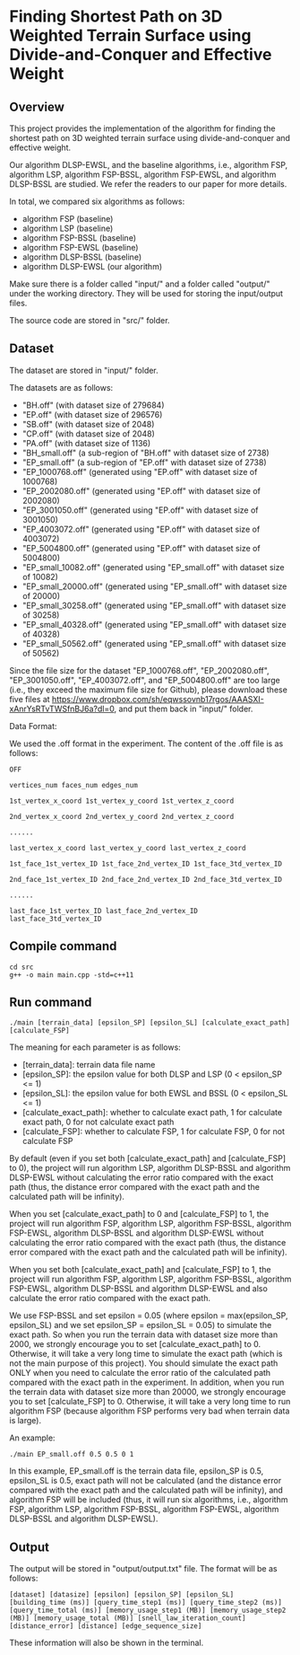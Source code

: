# Finding Shortest Path on 3D Weighted Terrain Surface using Divide-and-Conquer and Effective Weight

## Overview

This project provides the implementation of the algorithm for finding the shortest path on 3D weighted terrain surface using divide-and-conquer and effective weight.

Our algorithm DLSP-EWSL, and the baseline algorithms, i.e., algorithm FSP, algorithm LSP, algorithm FSP-BSSL, algorithm FSP-EWSL, and algorithm DLSP-BSSL are studied. We refer the readers to our paper for more details.

In total, we compared six algorithms as follows:

- algorithm FSP (baseline)
- algorithm LSP (baseline)
- algorithm FSP-BSSL (baseline)
- algorithm FSP-EWSL (baseline)
- algorithm DLSP-BSSL (baseline)
- algorithm DLSP-EWSL (our algorithm)

Make sure there is a folder called "input/" and a folder called "output/" under the working directory. They will be used for storing the input/output files.

The source code are stored in "src/" folder.

## Dataset

The dataset are stored in "input/" folder.

The datasets are as follows:

- "BH.off" (with dataset size of 279684)
- "EP.off" (with dataset size of 296576)
- "SB.off" (with dataset size of 2048)
- "CP.off" (with dataset size of 2048)
- "PA.off" (with dataset size of 1136)
- "BH_small.off" (a sub-region of "BH.off" with dataset size of 2738)
- "EP_small.off" (a sub-region of "EP.off" with dataset size of 2738)
- "EP_1000768.off" (generated using "EP.off" with dataset size of 1000768)
- "EP_2002080.off" (generated using "EP.off" with dataset size of 2002080)
- "EP_3001050.off" (generated using "EP.off" with dataset size of 3001050)
- "EP_4003072.off" (generated using "EP.off" with dataset size of 4003072)
- "EP_5004800.off" (generated using "EP.off" with dataset size of 5004800)
- "EP_small_10082.off" (generated using "EP_small.off" with dataset size of 10082)
- "EP_small_20000.off" (generated using "EP_small.off" with dataset size of 20000)
- "EP_small_30258.off" (generated using "EP_small.off" with dataset size of 30258)
- "EP_small_40328.off" (generated using "EP_small.off" with dataset size of 40328)
- "EP_small_50562.off" (generated using "EP_small.off" with dataset size of 50562)

Since the file size for the dataset "EP_1000768.off", "EP_2002080.off", "EP_3001050.off", "EP_4003072.off", and "EP_5004800.off" are too large (i.e., they exceed the maximum file size for Github), please download these five files at https://www.dropbox.com/sh/eqwssovnb17rgos/AAASXI-xAnrYsRTvTWSfnBJ6a?dl=0, and put them back in "input/" folder.

Data Format:

We used the .off format in the experiment. The content of the .off file is as follows:

```
OFF

vertices_num faces_num edges_num

1st_vertex_x_coord 1st_vertex_y_coord 1st_vertex_z_coord

2nd_vertex_x_coord 2nd_vertex_y_coord 2nd_vertex_z_coord

......

last_vertex_x_coord last_vertex_y_coord last_vertex_z_coord

1st_face_1st_vertex_ID 1st_face_2nd_vertex_ID 1st_face_3td_vertex_ID

2nd_face_1st_vertex_ID 2nd_face_2nd_vertex_ID 2nd_face_3td_vertex_ID

......

last_face_1st_vertex_ID last_face_2nd_vertex_ID last_face_3td_vertex_ID
```

## Compile command

```
cd src
g++ -o main main.cpp -std=c++11
```

## Run command

```
./main [terrain_data] [epsilon_SP] [epsilon_SL] [calculate_exact_path] [calculate_FSP]
```

The meaning for each parameter is as follows:

- [terrain_data]: terrain data file name
- [epsilon_SP]: the epsilon value for both DLSP and LSP (0 < epsilon_SP <= 1)
- [epsilon_SL]: the epsilon value for both EWSL and BSSL (0 < epsilon_SL <= 1)
- [calculate_exact_path]: whether to calculate exact path, 1 for calculate exact path, 0 for not calculate exact path
- [calculate_FSP]: whether to calculate FSP, 1 for calculate FSP, 0 for not calculate FSP

By default (even if you set both [calculate_exact_path] and [calculate_FSP] to 0), the project will run algorithm LSP, algorithm DLSP-BSSL and algorithm DLSP-EWSL without calculating the error ratio compared with the exact path (thus, the distance error compared with the exact path and the calculated path will be infinity).

When you set [calculate_exact_path] to 0 and [calculate_FSP] to 1, the project will run algorithm FSP, algorithm LSP, algorithm FSP-BSSL, algorithm FSP-EWSL, algorithm DLSP-BSSL and algorithm DLSP-EWSL without calculating the error ratio compared with the exact path (thus, the distance error compared with the exact path and the calculated path will be infinity).

When you set both [calculate_exact_path] and [calculate_FSP] to 1, the project will run algorithm FSP, algorithm LSP, algorithm FSP-BSSL, algorithm FSP-EWSL, algorithm DLSP-BSSL and algorithm DLSP-EWSL and also calculate the error ratio compared with the exact path.

We use FSP-BSSL and set epsilon = 0.05 (where epsilon = max(epsilon_SP, epsilon_SL) and we set epsilon_SP = epsilon_SL = 0.05) to simulate the exact path. So when you run the terrain data with dataset size more than 2000, we strongly encourage you to set [calculate_exact_path] to 0. Otherwise, it will take a very long time to simulate the exact path (which is not the main purpose of this project). You should simulate the exact path ONLY when you need to calculate the error ratio of the calculated path compared with the exact path in the experiment. In addition, when you run the terrain data with dataset size more than 20000, we strongly encourage you to set [calculate_FSP] to 0. Otherwise, it will take a very long time to run algorithm FSP (because algorithm FSP performs very bad when terrain data is large).

An example:

```
./main EP_small.off 0.5 0.5 0 1
```

In this example, EP_small.off is the terrain data file, epsilon_SP is 0.5, epsilon_SL is 0.5, exact path will not be calculated (and the distance error compared with the exact path and the calculated path will be infinity), and algorithm FSP will be included (thus, it will run six algorithms, i.e., algorithm FSP, algorithm LSP, algorithm FSP-BSSL, algorithm FSP-EWSL, algorithm DLSP-BSSL and algorithm DLSP-EWSL).

## Output

The output will be stored in "output/output.txt" file. The format will be as follows:

```
[dataset] [datasize] [epsilon] [epsilon_SP] [epsilon_SL] [building_time (ms)] [query_time_step1 (ms)] [query_time_step2 (ms)] [query_time_total (ms)] [memory_usage_step1 (MB)] [memory_usage_step2 (MB)] [memory_usage_total (MB)] [snell_law_iteration_count] [distance_error] [distance] [edge_sequence_size]
```

These information will also be shown in the terminal. 

